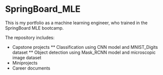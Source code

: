 # SpringBoard_MLE

This is my portfolio as a machine learning engineer, who trained in the SpringBoard MLE bootcamp.

The repository includes:

* Capstone projects
  ** Classification using CNN model and MNIST_Digits dataset
  ** Object detection using Mask_RCNN model and microscopic image dataset
* Miniprojects
* Career documents

